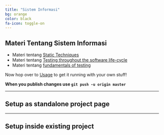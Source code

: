 ```yaml
---
title: "Sistem Informasi"
bg: orange
color: black
fa-icon: toggle-on
---
```


## Materi Tentang Sistem Informasi

- Materi tentang [Static Techniques](https://www.slideshare.net/SitiRubayati/static-techniques-83286361)
- Materi tentang [Testing throughout the software life-cycle](https://www.slideshare.net/SitiRubayati/testing-throughout-the-software-life-cycle-83285896)
- Materi tentang [fundamentals of testing](https://www.slideshare.net/SitiRubayati/fundamentals-of-testing-83284797)

Now hop over to [Usage](#usage) to get it running with your own stuff!

**When you publish changes use `git push -u origin master`**

-------------------------


## Setup as standalone project page



-------------------------


## Setup inside existing project




